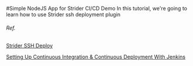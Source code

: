 #Simple NodeJS App for Strider CI/CD Demo
In this tutorial, we're going to learn how to use Strider ssh deployment plugin

###### Ref.

[Strider SSH Deploy](https://futurestud.io/blog/strider-continuous-deployment-to-any-server-via-ssh)

[Setting Up Continuous Integration & Continuous Deployment With Jenkins](http://code.tutsplus.com/tutorials/setting-up-continuous-integration-continuous-deployment-with-jenkins--cms-21511)
